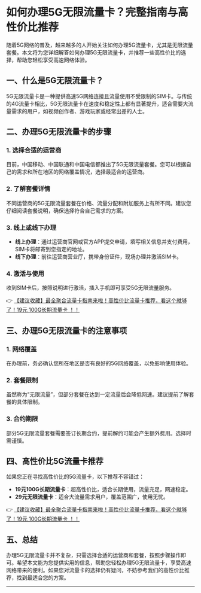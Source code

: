 # 如何办理5G无限流量卡？完整指南与高性价比推荐

随着5G网络的普及，越来越多的人开始关注如何办理5G流量卡，尤其是无限流量套餐。本文将为您详细解答如何办理5G无限流量卡，并推荐一些高性价比的选择，帮助您轻松享受高速网络体验。

## 一、什么是5G无限流量卡？

5G无限流量卡是一种提供高速5G网络连接且流量使用不受限制的SIM卡。与传统的4G流量卡相比，5G无限流量卡在速度和稳定性上都有显著提升，适合需要大流量需求的用户，如视频创作者、游戏玩家或经常出差的人士。

## 二、办理5G无限流量卡的步骤

### 1. 选择合适的运营商
目前，中国移动、中国联通和中国电信都推出了5G无限流量套餐。您可以根据自己的需求和所在地区的网络覆盖情况，选择最适合的运营商。

### 2. 了解套餐详情
不同运营商的5G无限流量套餐在价格、流量分配和附加服务上有所不同。建议您仔细阅读套餐说明，确保选择符合自己需求的方案。

### 3. 线上或线下办理
- **线上办理**：通过运营商官网或官方APP提交申请，填写相关信息并支付费用，SIM卡将邮寄到您指定的地址。
- **线下办理**：前往运营商营业厅，携带身份证件，现场办理并激活SIM卡。

### 4. 激活与使用
收到SIM卡后，按照说明进行激活，插入手机即可享受5G无限流量服务。

👉 [【建议收藏】最全聚合流量卡指南来啦！高性价比流量卡推荐，看这个就够了！19元 100G长期流量卡 ！！](https://bit.ly/Liuliangka)

## 三、办理5G无限流量卡的注意事项

### 1. 网络覆盖
在办理前，务必确认您所在地区是否有良好的5G网络覆盖，以免影响使用体验。

### 2. 套餐限制
虽然称为“无限流量”，但部分套餐在达到一定流量后会降低网速。建议提前了解套餐的具体限制。

### 3. 合约期限
部分5G无限流量套餐需要签订长期合约，提前解约可能会产生额外费用。选择时需谨慎。

## 四、高性价比5G流量卡推荐

如果您正在寻找高性价比的5G流量卡，以下推荐不容错过：

- **19元100G长期流量卡**：超高性价比，适合长期使用，流量充足，网速稳定。
- **29元无限流量卡**：适合大流量需求用户，覆盖范围广，使用无忧。

👉 [【建议收藏】最全聚合流量卡指南来啦！高性价比流量卡推荐，看这个就够了！19元 100G长期流量卡 ！！](https://bit.ly/Liuliangka)

## 五、总结

办理5G无限流量卡并不复杂，只需选择合适的运营商和套餐，按照步骤操作即可。希望本文能为您提供实用的信息，帮助您轻松办理5G无限流量卡，享受高速网络带来的便利。如果您对流量卡的选择仍有疑问，不妨参考我们的高性价比推荐，找到最适合您的方案。

---